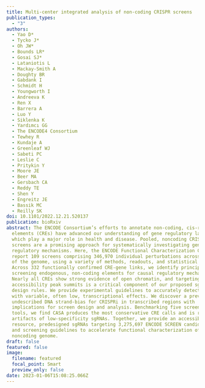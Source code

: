```yaml
---
title: Multi-center integrated analysis of non-coding CRISPR screens
publication_types:
  - "3"
authors:
  - Yao D*
  - Tycko J*
  - Oh JW*
  - Bounds LR*
  - Gosai SJ*
  - Lataniotis L
  - Mackay-Smith A
  - Doughty BR
  - Gabdank I
  - Schmidt H
  - Youngworth I
  - Andreeva K
  - Ren X
  - Barrera A
  - Luo Y
  - Siklenka K
  - Yardımcı GG
  - The ENCODE4 Consortium
  - Tewhey R
  - Kundaje A
  - Greenleaf WJ
  - Sabeti PC
  - Leslie C
  - Pritykin Y
  - Moore JE
  - Beer MA
  - Gersbach CA
  - Reddy TE
  - Shen Y
  - Engreitz JE
  - Bassik MC
  - Reilly SK
doi: 10.1101/2022.12.21.520137
publication: bioRxiv
abstract: The ENCODE Consortium’s efforts to annotate non-coding, cis-regulatory
  elements (CREs) have advanced our understanding of gene regulatory landscapes
  which play a major role in health and disease. Pooled, noncoding CRISPR
  screens are a promising approach for systematically investigating gene
  regulatory mechanisms. Here, the ENCODE Functional Characterization Centers
  report 109 screens comprising 346,970 individual perturbations across 13.3Mb
  of the genome, using a variety of methods, readouts, and statistical analyses.
  Across 332 functionally confirmed CRE-gene links, we identify principles for
  screening endogenous, non-coding elements for causal regulatory mechanisms.
  Nearly all CREs show strong evidence of open chromatin, and targeting
  accessibility peak summits is a critical component of our proposed sgRNA
  design rules. We provide experimental guidelines to accurately detect CREs
  with variable, often low, transcriptional effects. We discover a previously
  undescribed DNA strand-bias for CRISPRi in transcribed regions with
  implications for screen design and analysis. Benchmarking five screen analysis
  tools, we find CASA produces the most conservative CRE calls and is robust to
  artifacts of low-specificity sgRNAs. Together, we provide an accessible data
  resource, predesigned sgRNAs targeting 3,275,697 ENCODE SCREEN candidate CREs,
  and screening guidelines to accelerate functional characterization of the
  noncoding genome.
draft: false
featured: false
image:
  filename: featured
  focal_point: Smart
  preview_only: false
date: 2023-01-06T15:08:25.066Z
---
```

